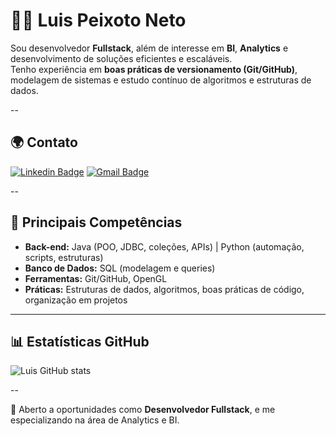 # 👨‍💻 Luis Peixoto Neto

Sou desenvolvedor **Fullstack**, além de interesse em **BI**, **Analytics** e desenvolvimento de soluções eficientes e escaláveis.  
Tenho experiência em **boas práticas de versionamento (Git/GitHub)**, modelagem de sistemas e estudo contínuo de algoritmos e estruturas de dados.

--

## 🌍 Contato

[![Linkedin Badge](https://img.shields.io/badge/LinkedIn-blue?style=for-the-badge&logo=Linkedin&logoColor=white)](https://www.linkedin.com/in/SEU-USUARIO)
[![Gmail Badge](https://img.shields.io/badge/Email-c14438?style=for-the-badge&logo=Gmail&logoColor=white)](mailto:luispeixotoneto@gmail.com)

--

## 🚀 Principais Competências
- **Back-end:** Java (POO, JDBC, coleções, APIs) | Python (automação, scripts, estruturas)  
- **Banco de Dados:** SQL (modelagem e queries)  
- **Ferramentas:** Git/GitHub, OpenGL  
- **Práticas:** Estruturas de dados, algoritmos, boas práticas de código, organização em projetos  

---

## 📊 Estatísticas GitHub
![Luis GitHub stats](https://github-readme-stats.vercel.app/api?username=luisqcpn&show_icons=true&theme=radical)

--

📌 Aberto a oportunidades como **Desenvolvedor Fullstack**, e me especializando na área de Analytics e BI.  

